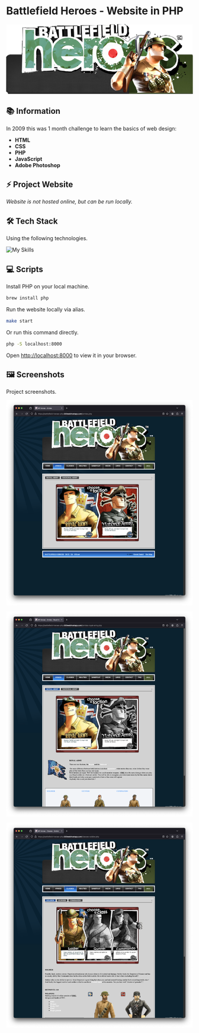 # Battlefield Heroes - Website in PHP

![bfh](/github-images/bfh.png)

## 📚 Information

In 2009 this was 1 month challenge to learn the basics of web design:

- **HTML**
- **CSS**
- **PHP**
- **JavaScript**
- **Adobe Photoshop**

## ⚡ Project Website

_Website is not hosted online, but can be run locally._

## 🛠️ Tech Stack

Using the following technologies.

![My Skills](https://skillicons.dev/icons?i=html,css,js,php,ps)

## 💻 Scripts

Install PHP on your local machine.

```bash
brew install php
```

Run the website locally via alias.

```bash
make start
```

Or run this command directly.

```bash
php -S localhost:8000
```

Open <http://localhost:8000> to view it in your browser.

## 🖼️ Screenshots

Project screenshots.

![bfh-1](/github-images/screenshot-1.png)

![bfh-2](/github-images/screenshot-2.png)

![bfh-3](/github-images/screenshot-3.png)
